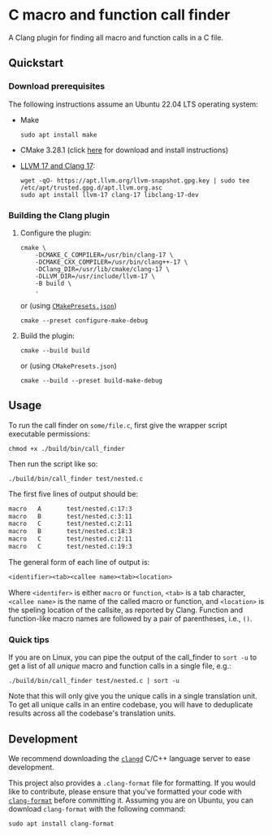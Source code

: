 # C macro and function call finder

A Clang plugin for finding all macro and function calls in a C file.

## Quickstart

### Download prerequisites

The following instructions assume an Ubuntu 22.04 LTS operating system:

- Make

  ```shell
  sudo apt install make
  ```

- CMake 3.28.1 (click [here](https://apt.kitware.com/) for download and install
  instructions)

- [LLVM 17 and Clang 17](https://apt.llvm.org/):

  ```shell
  wget -qO- https://apt.llvm.org/llvm-snapshot.gpg.key | sudo tee /etc/apt/trusted.gpg.d/apt.llvm.org.asc
  sudo apt install llvm-17 clang-17 libclang-17-dev
  ```

### Building the Clang plugin

1. Configure the plugin:

    ```shell
    cmake \
        -DCMAKE_C_COMPILER=/usr/bin/clang-17 \
        -DCMAKE_CXX_COMPILER=/usr/bin/clang++-17 \
        -DClang_DIR=/usr/lib/cmake/clang-17 \
        -DLLVM_DIR=/usr/include/llvm-17 \
        -B build \
        .
    ```

    or (using
    [`CMakePresets.json`](https://cmake.org/cmake/help/latest/manual/cmake-presets.7.html))

    ```shell
    cmake --preset configure-make-debug
    ```

1. Build the plugin:

    ```shell
    cmake --build build
    ```

    or (using `CMakePresets.json`)

    ```shell
    cmake --build --preset build-make-debug
    ```

## Usage

To run the call finder on `some/file.c`, first give the wrapper script
executable permissions:

```shell
chmod +x ./build/bin/call_finder
```

Then run the script like so:

```shell
./build/bin/call_finder test/nested.c
```

The first five lines of output should be:

```txt
macro   A       test/nested.c:17:3
macro   B       test/nested.c:3:11
macro   C       test/nested.c:2:11
macro   B       test/nested.c:18:3
macro   C       test/nested.c:2:11
macro   C       test/nested.c:19:3
```

The general form of each line of output is:

```txt
<identifier><tab><callee name><tab><location>
```

Where `<identifer>` is either `macro` or `function`, `<tab>` is a tab character,
`<callee name>` is the name of the called macro or function, and `<location>` is
the speling location of the callsite, as reported by Clang. Function and
function-like macro names are followed by a pair of parentheses, i.e., `()`.

### Quick tips

If you are on Linux, you can pipe the output of the call_finder to `sort -u` to
get a list of all _unique_ macro and function calls in a single file, e.g.:

```shell
./build/bin/call_finder test/nested.c | sort -u
```

Note that this will only give you the unique calls in a single translation unit.
To get all unique calls in an entire codebase, you will have to deduplicate
results across all the codebase's translation units.

## Development

We recommend downloading the [`clangd`](https://clangd.llvm.org/installation)
C/C++ language server to ease development.

This project also provides a `.clang-format` file for formatting. If you would
like to contribute, please ensure that you've formatted your code with
[`clang-format`](https://clang.llvm.org/docs/ClangFormat.html) before committing
it. Assuming you are on Ubuntu, you can download `clang-format` with the
following command:

```shell
sudo apt install clang-format
```
